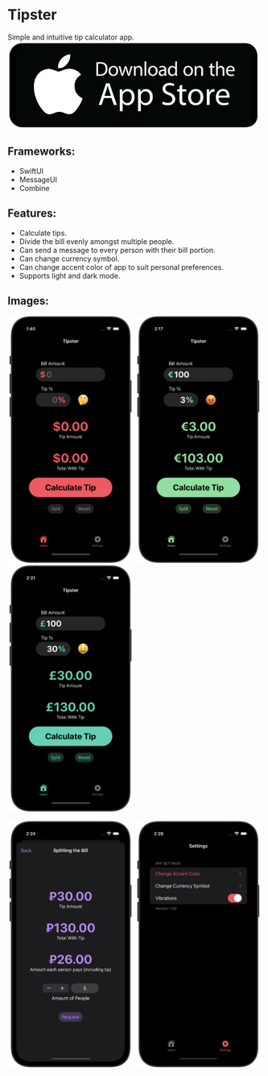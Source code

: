 # Tipster

Simple and intuitive tip calculator app.
<a href="https://apps.apple.com/us/app/tipster-tip-calculator/id1623090418?platform=iphone">
<img src="app-store.png">
</a>


## Frameworks:
- SwiftUI
- MessageUI
- Combine

## Features:
- Calculate tips.
- Divide the bill evenly amongst multiple people.
- Can send a message to every person with their bill portion.
- Can change currency symbol.
- Can change accent color of app to suit personal preferences.
- Supports light and dark mode.

## Images:
<p float="left">
  <img src="image1.png" width="250">
  <img src="image2.png" width="250">
  <img src="image3.png" width="250">
</p>
<p float="left">
  <img src="image4.png" width="250">
  <img src="image5.png" width="250">
</p>
